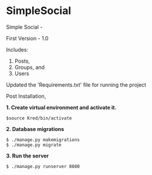 # SimpleSocial
Simple Social - 

First Version - 1.0

Includes:

1. Posts,
2. Groups, and 
3. Users

Updated the 'Requirements.txt' file for running the project

Post Installation,

**1. Create virtual environment and activate it.**


```
$source Kred/bin/activate
```

**2. Database migrations**

```
$ ./manage.py makemigrations
$ ./manage.py migrate
```

**3. Run the server**

```
$ ./manage.py runserver 8080
```

